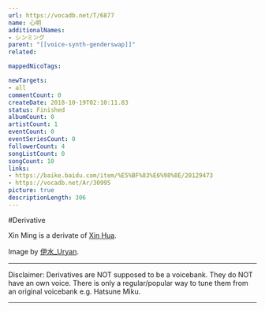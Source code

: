 ```yaml
---
url: https://vocadb.net/T/6877
name: 心明
additionalNames: 
- シンミング
parent: "[[voice-synth-genderswap]]"
related:

mappedNicoTags:

newTargets:
- all
commentCount: 0
createDate: 2018-10-19T02:10:11.83
status: Finished
albumCount: 0
artistCount: 1
eventCount: 0
eventSeriesCount: 0
followerCount: 4
songListCount: 0
songCount: 10
links: 
- https://baike.baidu.com/item/%E5%BF%83%E6%98%8E/20129473
- https://vocadb.net/Ar/30995
picture: true
descriptionLength: 306
---
```


#Derivative

Xin Ming is a derivate of [Xin Hua](https://vocadb.net/Ar/30995).

Image by [伊水_Uryan](https://vocadb.net/Ar/54951).
___
Disclaimer:
Derivatives are NOT supposed to be a voicebank. They do NOT have an own voice. There is only a regular/popular way to tune them from an original voicebank e.g. Hatsune Miku.

---

